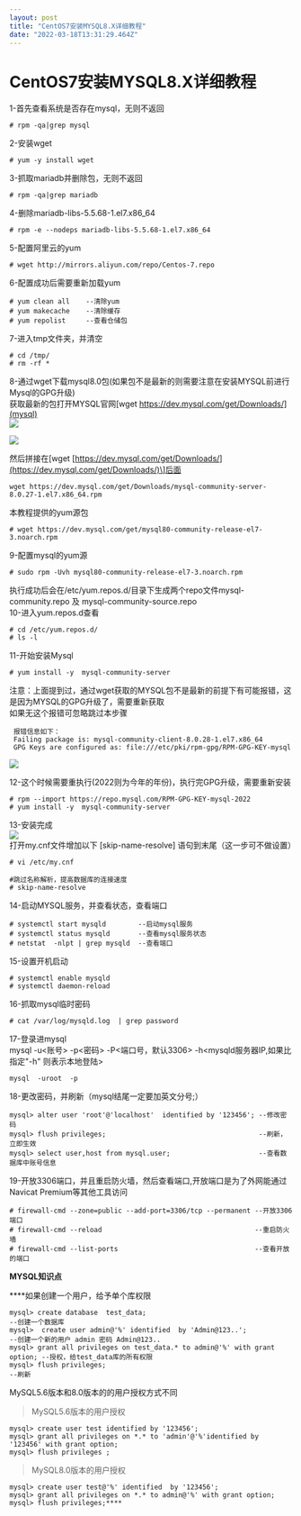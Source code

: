 ```yaml
---
layout: post
title: "CentOS7安装MYSQL8.X详细教程"
date: "2022-03-18T13:31:29.464Z"
---
```

CentOS7安装MYSQL8.X详细教程
=====================

1-首先查看系统是否存在mysql，无则不返回

    # rpm -qa|grep mysql
    

2-安装wget

    # yum -y install wget
    

3-抓取mariadb并删除包，无则不返回

    # rpm -qa|grep mariadb
    

4-删除mariadb-libs-5.5.68-1.el7.x86\_64

    # rpm -e --nodeps mariadb-libs-5.5.68-1.el7.x86_64
    

5-配置阿里云的yum

    # wget http://mirrors.aliyun.com/repo/Centos-7.repo 
    

6-配置成功后需要重新加载yum

    # yum clean all    --清除yum
    # yum makecache    --清除缓存
    # yum repolist     --查看仓储包   
    

7-进入tmp文件夹，并清空

    # cd /tmp/
    # rm -rf *
    

8-通过wget下载mysql8.0包(如果包不是最新的则需要注意在安装MYSQL前进行Mysql的GPG升级)  
获取最新的包打开MYSQL官网[wget https://dev.mysql.com/get/Downloads/](mysql)  
![](https://img2022.cnblogs.com/blog/2307099/202203/2307099-20220318211141334-982215667.png)

![](https://img2022.cnblogs.com/blog/2307099/202203/2307099-20220318211823839-1957787737.png)

然后拼接在\[wget [https://dev.mysql.com/get/Downloads/](https://dev.mysql.com/get/Downloads/)\]后面

    wget https://dev.mysql.com/get/Downloads/mysql-community-server-8.0.27-1.el7.x86_64.rpm
    

本教程提供的yum源包

    # wget https://dev.mysql.com/get/mysql80-community-release-el7-3.noarch.rpm
    

9-配置mysql的yum源

    # sudo rpm -Uvh mysql80-community-release-el7-3.noarch.rpm
    

执行成功后会在/etc/yum.repos.d/目录下生成两个repo文件mysql-community.repo 及 mysql-community-source.repo  
10-进入yum.repos.d查看

    # cd /etc/yum.repos.d/ 
    # ls -l
    

11-开始安装Mysql

    # yum install -y  mysql-community-server 
    

注意：上面提到过，通过wget获取的MYSQL包不是最新的前提下有可能报错，这是因为MYSQL的GPG升级了，需要重新获取  
如果无这个报错可忽略跳过本步骤

     报错信息如下：
     Failing package is: mysql-community-client-8.0.28-1.el7.x86_64
     GPG Keys are configured as: file:///etc/pki/rpm-gpg/RPM-GPG-KEY-mysql
    

![](https://img2022.cnblogs.com/blog/2307099/202203/2307099-20220318203644431-744003440.png)

12-这个时候需要重执行(2022则为今年的年份)，执行完GPG升级，需要重新安装

    # rpm --import https://repo.mysql.com/RPM-GPG-KEY-mysql-2022
    # yum install -y  mysql-community-server 
    

13-安装完成  
![](https://img2022.cnblogs.com/blog/2307099/202203/2307099-20220318204131320-509873394.png)  
打开my.cnf文件增加以下 \[skip-name-resolve\] 语句到末尾（这一步可不做设置）

    # vi /etc/my.cnf  
    
    #跳过名称解析，提高数据库的连接速度
    # skip-name-resolve
    

14-启动MYSQL服务，并查看状态，查看端口

    # systemctl start mysqld        --启动mysql服务
    # systemctl status mysqld       --查看mysql服务状态
    # netstat  -nlpt | grep mysqld  --查看端口
    

15-设置开机启动

    # systemctl enable mysqld
    # systemctl daemon-reload
    

16-抓取mysql临时密码

    # cat /var/log/mysqld.log  | grep password
    

17-登录进mysql  
mysql -u<账号> -p<密码> -P<端口号，默认3306> -h<mysqld服务器IP,如果比指定"-h" 则表示本地登陆>

    mysql  -uroot  -p
    

18-更改密码，并刷新（mysql结尾一定要加英文分号;）

    mysql> alter user 'root'@'localhost'  identified by '123456'; --修改密码
    mysql> flush privileges;                                      --刷新，立即生效
    mysql> select user,host from mysql.user;                      --查看数据库中账号信息
    

19-开放3306端口，并且重启防火墙，然后查看端口,开放端口是为了外网能通过Navicat Premium等其他工具访问

    # firewall-cmd --zone=public --add-port=3306/tcp --permanent --开放3306端口
    # firewall-cmd --reload                                      --重启防火墙
    # firewall-cmd --list-ports                                  --查看开放的端口
    

**MYSQL知识点**

****如果创建一个用户，给予单个库权限

    mysql> create database  test_data;                                          --创建一个数据库
    mysql>  create user admin@'%' identified  by 'Admin@123..';                --创建一个新的用户 admin 密码 Admin@123..
    mysql> grant all privileges on test_data.* to admin@'%' with grant option; --授权，给test_data库的所有权限
    mysql> flush privileges;                                                   --刷新
    

MySQL5.6版本和8.0版本的的用户授权方式不同

> MySQL5.6版本的用户授权

    mysql> create user test identified by '123456';
    mysql> grant all privileges on *.* to 'admin'@'%'identified by '123456' with grant option;
    mysql> flush privileges ;
    

> MySQL8.0版本的用户授权

    mysql> create user test@'%' identified  by '123456';
    mysql> grant all privileges on *.* to admin@'%' with grant option;
    mysql> flush privileges;****